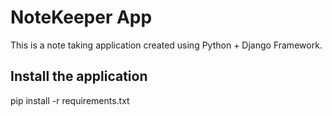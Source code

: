 # NoteKeeper App

This is a note taking application created using Python + Django Framework. 

## Install the application

pip install -r requirements.txt